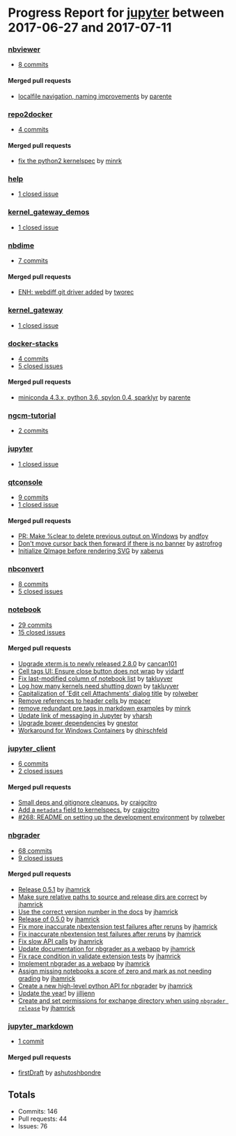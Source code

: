 # Progress Report for [jupyter](https://github.com/jupyter) between 2017-06-27 and 2017-07-11

### [nbviewer](https://github.com/jupyter/nbviewer)
-  [8 commits](https://github.com/jupyter/nbviewer/compare/master@%7B1498539600%7D...master@%7B1499749200%7D)

#### Merged pull requests
- [localfile navigation, naming improvements](https://github.com/jupyter/nbviewer/pull/705) by [parente](https://github.com/parente)

### [repo2docker](https://github.com/jupyter/repo2docker)
-  [4 commits](https://github.com/jupyter/repo2docker/compare/master@%7B1498539600%7D...master@%7B1499749200%7D)

#### Merged pull requests
- [fix the python2 kernelspec](https://github.com/jupyter/repo2docker/pull/35) by [minrk](https://github.com/minrk)

### [help](https://github.com/jupyter/help)
-  [1 closed issue](https://github.com/jupyter/help/issues?utf8=%E2%9C%93&q=is%3Aissue%20closed%3A2017-06-27..2017-07-11)

### [kernel_gateway_demos](https://github.com/jupyter/kernel_gateway_demos)
-  [1 closed issue](https://github.com/jupyter/kernel_gateway_demos/issues?utf8=%E2%9C%93&q=is%3Aissue%20closed%3A2017-06-27..2017-07-11)

### [nbdime](https://github.com/jupyter/nbdime)
-  [7 commits](https://github.com/jupyter/nbdime/compare/master@%7B1498539600%7D...master@%7B1499749200%7D)

#### Merged pull requests
- [ENH: webdiff git driver added](https://github.com/jupyter/nbdime/pull/294) by [tworec](https://github.com/tworec)

### [kernel_gateway](https://github.com/jupyter/kernel_gateway)
-  [1 closed issue](https://github.com/jupyter/kernel_gateway/issues?utf8=%E2%9C%93&q=is%3Aissue%20closed%3A2017-06-27..2017-07-11)

### [docker-stacks](https://github.com/jupyter/docker-stacks)
-  [4 commits](https://github.com/jupyter/docker-stacks/compare/master@%7B1498539600%7D...master@%7B1499749200%7D)
-  [5 closed issues](https://github.com/jupyter/docker-stacks/issues?utf8=%E2%9C%93&q=is%3Aissue%20closed%3A2017-06-27..2017-07-11)

#### Merged pull requests
- [miniconda 4.3.x, python 3.6, spylon 0.4, sparklyr](https://github.com/jupyter/docker-stacks/pull/407) by [parente](https://github.com/parente)

### [ngcm-tutorial](https://github.com/jupyter/ngcm-tutorial)
-  [2 commits](https://github.com/jupyter/ngcm-tutorial/compare/master@%7B1498539600%7D...master@%7B1499749200%7D)

### [jupyter](https://github.com/jupyter/jupyter)
-  [1 closed issue](https://github.com/jupyter/jupyter/issues?utf8=%E2%9C%93&q=is%3Aissue%20closed%3A2017-06-27..2017-07-11)

### [qtconsole](https://github.com/jupyter/qtconsole)
-  [9 commits](https://github.com/jupyter/qtconsole/compare/master@%7B1498539600%7D...master@%7B1499749200%7D)
-  [1 closed issue](https://github.com/jupyter/qtconsole/issues?utf8=%E2%9C%93&q=is%3Aissue%20closed%3A2017-06-27..2017-07-11)

#### Merged pull requests
- [PR: Make %clear to delete previous output on Windows](https://github.com/jupyter/qtconsole/pull/225) by [andfoy](https://github.com/andfoy)
- [Don't move cursor back then forward if there is no banner](https://github.com/jupyter/qtconsole/pull/224) by [astrofrog](https://github.com/astrofrog)
- [Initialize QImage before rendering SVG](https://github.com/jupyter/qtconsole/pull/222) by [xaberus](https://github.com/xaberus)

### [nbconvert](https://github.com/jupyter/nbconvert)
-  [8 commits](https://github.com/jupyter/nbconvert/compare/master@%7B1498539600%7D...master@%7B1499749200%7D)
-  [5 closed issues](https://github.com/jupyter/nbconvert/issues?utf8=%E2%9C%93&q=is%3Aissue%20closed%3A2017-06-27..2017-07-11)

### [notebook](https://github.com/jupyter/notebook)
-  [29 commits](https://github.com/jupyter/notebook/compare/master@%7B1498539600%7D...master@%7B1499749200%7D)
-  [15 closed issues](https://github.com/jupyter/notebook/issues?utf8=%E2%9C%93&q=is%3Aissue%20closed%3A2017-06-27..2017-07-11)

#### Merged pull requests
- [Upgrade xterm.js to newly released 2.8.0](https://github.com/jupyter/notebook/pull/2638) by [cancan101](https://github.com/cancan101)
- [Cell tags UI: Ensure close button does not wrap](https://github.com/jupyter/notebook/pull/2630) by [vidartf](https://github.com/vidartf)
- [Fix last-modified column of notebook list](https://github.com/jupyter/notebook/pull/2629) by [takluyver](https://github.com/takluyver)
- [Log how many kernels need shutting down](https://github.com/jupyter/notebook/pull/2624) by [takluyver](https://github.com/takluyver)
- [Capitalization of 'Edit cell Attachments' dialog title](https://github.com/jupyter/notebook/pull/2618) by [rolweber](https://github.com/rolweber)
- [Remove references to header cells ](https://github.com/jupyter/notebook/pull/2615) by [mpacer](https://github.com/mpacer)
- [remove redundant pre tags in markdown examples](https://github.com/jupyter/notebook/pull/2612) by [minrk](https://github.com/minrk)
- [Update link of messaging  in Jupyter](https://github.com/jupyter/notebook/pull/2610) by [vharsh](https://github.com/vharsh)
- [Upgrade bower dependencies](https://github.com/jupyter/notebook/pull/2601) by [gnestor](https://github.com/gnestor)
- [Workaround for Windows Containers](https://github.com/jupyter/notebook/pull/2574) by [dhirschfeld](https://github.com/dhirschfeld)

### [jupyter_client](https://github.com/jupyter/jupyter_client)
-  [6 commits](https://github.com/jupyter/jupyter_client/compare/master@%7B1498539600%7D...master@%7B1499749200%7D)
-  [2 closed issues](https://github.com/jupyter/jupyter_client/issues?utf8=%E2%9C%93&q=is%3Aissue%20closed%3A2017-06-27..2017-07-11)

#### Merged pull requests
- [Small deps and gitignore cleanups.](https://github.com/jupyter/jupyter_client/pull/277) by [craigcitro](https://github.com/craigcitro)
- [Add a `metadata` field to kernelspecs.](https://github.com/jupyter/jupyter_client/pull/274) by [craigcitro](https://github.com/craigcitro)
- [#268: README on setting up the development environment](https://github.com/jupyter/jupyter_client/pull/271) by [rolweber](https://github.com/rolweber)

### [nbgrader](https://github.com/jupyter/nbgrader)
-  [68 commits](https://github.com/jupyter/nbgrader/compare/master@%7B1498539600%7D...master@%7B1499749200%7D)
-  [9 closed issues](https://github.com/jupyter/nbgrader/issues?utf8=%E2%9C%93&q=is%3Aissue%20closed%3A2017-06-27..2017-07-11)

#### Merged pull requests
- [Release 0.5.1](https://github.com/jupyter/nbgrader/pull/800) by [jhamrick](https://github.com/jhamrick)
- [Make sure relative paths to source and release dirs are correct](https://github.com/jupyter/nbgrader/pull/792) by [jhamrick](https://github.com/jhamrick)
- [Use the correct version number in the docs](https://github.com/jupyter/nbgrader/pull/791) by [jhamrick](https://github.com/jhamrick)
- [Release of 0.5.0](https://github.com/jupyter/nbgrader/pull/790) by [jhamrick](https://github.com/jhamrick)
- [Fix more inaccurate nbextension test failures after reruns](https://github.com/jupyter/nbgrader/pull/789) by [jhamrick](https://github.com/jhamrick)
- [Fix inaccurate nbextension test failures after reruns](https://github.com/jupyter/nbgrader/pull/788) by [jhamrick](https://github.com/jhamrick)
- [Fix slow API calls](https://github.com/jupyter/nbgrader/pull/787) by [jhamrick](https://github.com/jhamrick)
- [Update documentation for nbgrader as a webapp](https://github.com/jupyter/nbgrader/pull/786) by [jhamrick](https://github.com/jhamrick)
- [Fix race condition in validate extension tests](https://github.com/jupyter/nbgrader/pull/784) by [jhamrick](https://github.com/jhamrick)
- [Implement nbgrader as a webapp](https://github.com/jupyter/nbgrader/pull/782) by [jhamrick](https://github.com/jhamrick)
- [Assign missing notebooks a score of zero and mark as not needing grading](https://github.com/jupyter/nbgrader/pull/781) by [jhamrick](https://github.com/jhamrick)
- [Create a new high-level python API for nbgrader](https://github.com/jupyter/nbgrader/pull/780) by [jhamrick](https://github.com/jhamrick)
- [Update the year!](https://github.com/jupyter/nbgrader/pull/779) by [jilljenn](https://github.com/jilljenn)
- [Create and set permissions for exchange directory when using `nbgrader release`](https://github.com/jupyter/nbgrader/pull/778) by [jhamrick](https://github.com/jhamrick)

### [jupyter_markdown](https://github.com/jupyter/jupyter_markdown)
-  [1 commit](https://github.com/jupyter/jupyter_markdown/compare/master@%7B1498539600%7D...master@%7B1499749200%7D)

#### Merged pull requests
- [firstDraft](https://github.com/jupyter/jupyter_markdown/pull/1) by [ashutoshbondre](https://github.com/ashutoshbondre)

## Totals
- Commits: 146
- Pull requests: 44
- Issues: 76
